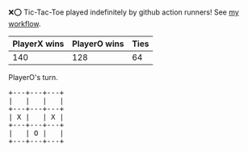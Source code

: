 :x::o: Tic-Tac-Toe played indefinitely by github action runners! See [my workflow](.github/workflows/play.yaml).

|PlayerX wins|PlayerO wins|Ties|
|-|-|-|
|140|128|64|

PlayerO's turn.

<pre>
+---+---+---+
|   |   |   |
+---+---+---+
| X |   | X |
+---+---+---+
|   | O |   |
+---+---+---+
</pre>